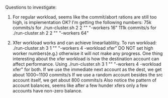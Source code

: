 Questions to investigate:
1. For regular workload, seems like the commit/abort rations are still too high, is implementation OK?
I'm getting the following numbers:
75k commits/s  for ./run-cluster.sh 2 2 "" "-workers 16"
111k commits/s for ./run-cluster.sh 2 2 "" "-workers 64"

2. Xfer workload works and can achieve linearliablility. To run workload: 
./run-cluster.sh 3 1 "" "-workers 4 -workload xfer"
DO NOT set high worker numbers(e.g.) otherwise it will not make any progress.
One thing interesting about the xfer workload is how the destination account can affect performance.
Using ./run-cluster.sh 3 1 "" "-workers 4 -workload xfer" for both.
If we use the immediate next account as the dest, we get about 1000~1100 commits/s
If we use a random account besides the src account itself, we get about 800 commits/s
Also notice the pattern of account balances, seems like after a few hunder xfers only a few accounts have
non-zero balance.


